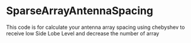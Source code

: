 # SparseArrayAntennaSpacing
This code is for calculate your antenna array spacing using chebyshev to receive low Side Lobe Level and decrease the number of array

